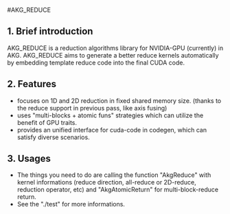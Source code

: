 #AKG_REDUCE

## 1. Brief introduction

AKG_REDUCE is a reduction algorithms library for NVIDIA-GPU (currently) in AKG. AKG_REDUCE aims to generate a better reduce kernels automatically by embedding template reduce code into the final CUDA code.

## 2. Features

- focuses on 1D and 2D reduction in fixed shared memory size. (thanks to the reduce support in previous pass, like axis fusing)
- uses "multi-blocks + atomic funs" strategies which can utilize the benefit of GPU traits.  
- provides an unified interface for cuda-code in codegen, which can satisfy diverse scenarios.

## 3. Usages

- The things you need to do are calling the function "AkgReduce" with kernel informations (reduce direction, all-reduce or 2D-reduce, reduction operator, etc) and "AkgAtomicReturn" for multi-block-reduce return. 
- See the "./test" for more informations.
